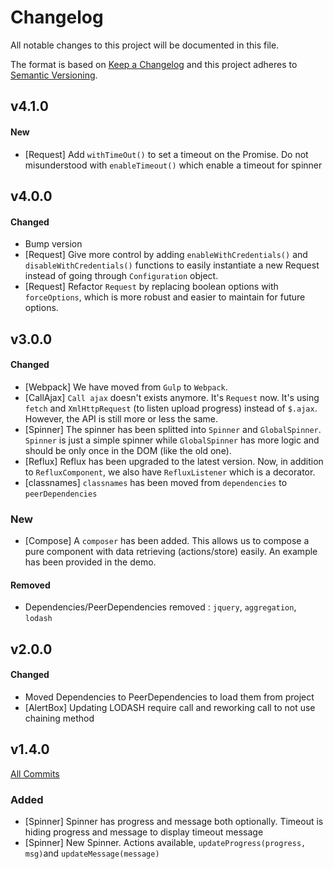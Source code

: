 # Changelog
All notable changes to this project will be documented in this file.

The format is based on [Keep a Changelog](http://keepachangelog.com/) 
and this project adheres to [Semantic Versioning](http://semver.org/).


## v4.1.0
#### New
 - [Request] Add `withTimeOut()` to set a timeout on the Promise. Do not misunderstood with `enableTimeout()` which enable a timeout for spinner 


## v4.0.0
#### Changed
 - Bump version
 - [Request] Give more control by adding `enableWithCredentials()` and `disableWithCredentials()` functions to easily instantiate a new Request instead of going through `Configuration` object. 
 - [Request] Refactor `Request` by replacing boolean options with `forceOptions`, which is more robust and easier to maintain for future options. 
 

## v3.0.0
#### Changed
 - [Webpack] We have moved from `Gulp` to `Webpack`.
 - [CallAjax] `Call ajax` doesn't exists anymore. It's `Request` now. It's using `fetch` and `XmlHttpRequest` (to listen upload progress) instead of `$.ajax`. However, the API is still more or less the same. 
 - [Spinner] The spinner has been splitted into `Spinner` and `GlobalSpinner`. `Spinner` is just a simple spinner while `GlobalSpinner` has more logic and should be only once in the DOM (like the old one).
 - [Reflux] Reflux has been upgraded to the latest version. Now, in addition to `RefluxComponent`, we also have `RefluxListener` which is a decorator.
 - [classnames] `classnames` has been moved from `dependencies` to `peerDependencies`

### New
 - [Compose] A `composer` has been added. This allows us to compose a pure component with data retrieving (actions/store) easily. An example has been provided in the demo.

#### Removed
 - Dependencies/PeerDependencies removed : `jquery`, `aggregation`, `lodash`

## v2.0.0 
#### Changed
 - Moved Dependencies to PeerDependencies to load them from project
 - [AlertBox] Updating LODASH require call and reworking call to not use chaining method


## v1.4.0 
[All Commits](https://github.com/saintpaul/react-commons/compare/v1.3.2...v1.4.0)
### Added
 - [Spinner] Spinner has progress and message both optionally. Timeout is hiding progress and message to display timeout message
 - [Spinner] New Spinner. Actions available, `updateProgress(progress, msg)`and `updateMessage(message)`
